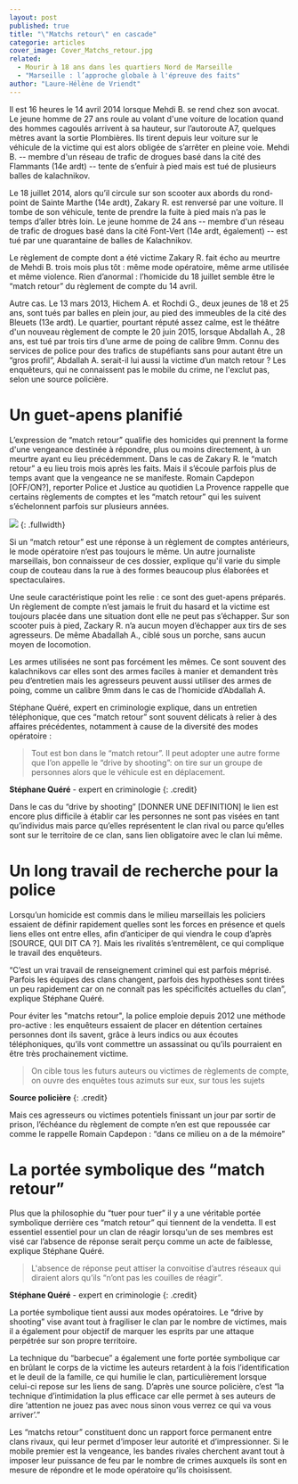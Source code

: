 ```yaml
---
layout: post
published: true
title: "\"Matchs retour\" en cascade"
categorie: articles
cover_image: Cover_Matchs_retour.jpg
related: 
  - Mourir à 18 ans dans les quartiers Nord de Marseille
  - "Marseille : l’approche globale à l'épreuve des faits"
author: "Laure-Hélène de Vriendt"
---
```



Il est 16 heures le 14 avril 2014 lorsque Mehdi B. se rend chez son avocat. Le jeune homme de 27 ans roule au volant d'une voiture de location quand des hommes cagoulés arrivent à sa hauteur, sur l’autoroute A7, quelques mètres avant la sortie Plombières. Ils tirent depuis leur voiture sur le véhicule de la victime qui est alors obligée de s’arrêter en pleine voie. Mehdi B. -- membre d'un réseau de trafic de drogues basé dans la cité des Flammants (14e ardt) -- tente de s’enfuir à pied mais est tué de plusieurs balles de kalachnikov. 

Le 18 juillet 2014, alors qu’il circule sur son scooter aux abords du rond-point de Sainte Marthe (14e ardt), Zakary R. est renversé par une voiture. Il tombe de son véhicule, tente de prendre la fuite à pied mais n’a pas le temps d’aller btrès loin. Le jeune homme de 24 ans -- membre d'un réseau de trafic de drogues basé dans la cité Font-Vert (14e ardt, également) -- est tué par une quarantaine de balles de Kalachnikov. 

Le règlement de compte dont a été victime Zakary R. fait écho au meurtre de Mehdi B. trois mois plus tôt : même mode opératoire, même arme utilisée et même violence. Rien d’anormal : l’homicide du 18 juillet semble être le “match retour” du règlement de compte du 14 avril. 

Autre cas. Le 13 mars 2013, Hichem A. et Rochdi G., deux jeunes de 18 et 25 ans, sont tués par balles en plein jour, au pied des immeubles de la cité des Bleuets (13e ardt). Le quartier, pourtant réputé assez calme, est le théâtre d'un nouveau règlement de compte le 20 juin 2015, lorsque Abdallah A., 28 ans, est tué par trois tirs d’une arme de poing de calibre 9mm. Connu des services de police pour des trafics de stupéfiants sans pour autant être un “gros profil”, Abdallah A. serait-il lui aussi la victime d’un match retour ? Les enquêteurs, qui ne connaissent pas le mobile du crime, ne l'exclut pas, selon une source policière. 

# Un guet-apens planifié

L’expression de “match retour” qualifie des homicides qui prennent la forme d'une vengeance destinée à répondre, plus ou moins directement, à un meurtre ayant eu lieu précédemment. Dans le cas de Zakary R. le “match retour” a eu lieu trois mois après les faits. Mais il s’écoule parfois plus de temps avant que la vengeance ne se manifeste. Romain Capdepon [OFF/ON?], reporter Police et Justice au quotidien La Provence rappelle que certains règlements de comptes et les “match retour” qui les suivent s’échelonnent parfois sur plusieurs années. 

![]({{site.baseurl}}/img/Infographie%201%20(4).jpeg)
{: .fullwidth}

Si un “match retour” est une réponse à un règlement de comptes antérieurs, le mode opératoire n’est pas toujours le même. Un autre journaliste marseillais, bon connaisseur de ces dossier, explique qu'il varie du simple coup de couteau dans la rue à des formes beaucoup plus élaborées et spectaculaires. 

Une seule caractéristique point les relie : ce sont des guet-apens préparés. Un règlement de compte n’est jamais le fruit du hasard et la victime est toujours placée dans une situation dont elle ne peut pas s’échapper. Sur son scooter puis à pied, Zackary R. n’a aucun moyen d’échapper aux tirs de ses agresseurs. De même Abadallah A., ciblé sous un porche, sans aucun moyen de locomotion.

Les armes utilisées ne sont pas forcément les mêmes. Ce sont souvent des kalachnikovs car elles sont des armes faciles à manier et demandent très peu d’entretien mais les agresseurs peuvent aussi utiliser des armes de poing, comme un calibre 9mm dans le cas de l’homicide d’Abdallah A. 

Stéphane Quéré, expert en criminologie explique, dans un entretien téléphonique, que ces “match retour” sont souvent délicats à relier à des affaires précédentes, notamment à cause de la diversité des modes opératoire :

> Tout est bon dans le “match retour”. Il peut adopter une autre forme que l’on appelle le “drive by shooting”: on tire sur un groupe de personnes alors que le véhicule est en déplacement.
 
**Stéphane Quéré** - expert en criminologie 
{: .credit}
 
Dans le cas du “drive by shooting” [DONNER UNE DEFINITION] le lien est encore plus difficile à établir car les personnes ne sont pas visées en tant qu’individus mais parce qu’elles représentent le clan rival ou parce qu’elles sont sur le territoire de ce clan, sans lien obligatoire avec le clan lui même.
 
# Un long travail de recherche pour la police
 
Lorsqu’un homicide est commis dans le milieu  marseillais les policiers essaient de définir rapidement quelles sont les forces en présence et quels liens elles ont entre elles, afin d’anticiper de qui viendra le coup d’après [SOURCE, QUI DIT CA ?]. Mais les rivalités s’entremêlent, ce qui complique le travail des enquêteurs.
 
“C’est un vrai travail de renseignement criminel qui est parfois méprisé. Parfois les équipes des clans changent, parfois des hypothèses sont tirées un peu rapidement car on ne connaît pas les spécificités actuelles du clan”, explique Stéphane Quéré.
 
Pour éviter les "matchs retour", la police emploie depuis 2012 une méthode pro-active : les enquêteurs essaient de placer en détention certaines personnes dont ils savent, grâce à leurs indics ou aux écoutes téléphoniques, qu’ils vont commettre un assassinat ou qu’ils pourraient en être très prochainement victime.

> On cible tous les futurs auteurs ou victimes de règlements de compte, on ouvre des enquêtes tous azimuts sur eux, sur tous les sujets

**Source policière**
{: .credit}

Mais ces agresseurs ou victimes potentiels finissant un jour par sortir de prison, l’échéance du règlement de compte n’en est que repoussée car comme le rappelle Romain Capdepon : “dans ce milieu on a de la mémoire”

# La portée symbolique des “match retour”
 
Plus que la philosophie du “tuer pour tuer” il y a une véritable portée symbolique derrière ces “match retour” qui tiennent de la vendetta. Il est essentiel essentiel pour un clan de réagir lorsqu'un de ses membres est visé car l’absence de réponse serait perçu comme un acte de faiblesse, explique Stéphane Quéré.
 
> L'absence de réponse peut attiser la convoitise d’autres réseaux qui diraient alors qu’ils “n’ont pas les couilles de réagir”.

**Stéphane Quéré** - expert en criminologie 
{: .credit}

La portée symbolique tient aussi aux modes opératoires. Le “drive by shooting” vise avant tout à fragiliser le clan par le nombre de victimes, mais il a également pour objectif de marquer les esprits par une attaque perpétrée sur son propre territoire.

La technique du “barbecue” a également une forte portée symbolique car en brûlant le corps de la victime les auteurs retardent à la fois l’identification  et le deuil de la famille, ce qui humilie le clan, particulièrement lorsque celui-ci repose sur les liens de sang. D’après une source policière, c’est “la technique d’intimidation la plus efficace car elle permet à ses auteurs de dire ‘attention ne jouez pas avec nous sinon vous verrez ce qui va vous arriver’.”

Les “matchs retour” constituent donc un rapport force permanent entre clans rivaux, qui leur permet d’imposer leur autorité et d’impressionner. Si le mobile premier est la vengeance, les bandes rivales cherchent avant tout à imposer leur puissance de feu par le nombre de crimes auxquels ils sont en mesure de répondre et le mode opératoire qu’ils choisissent.
